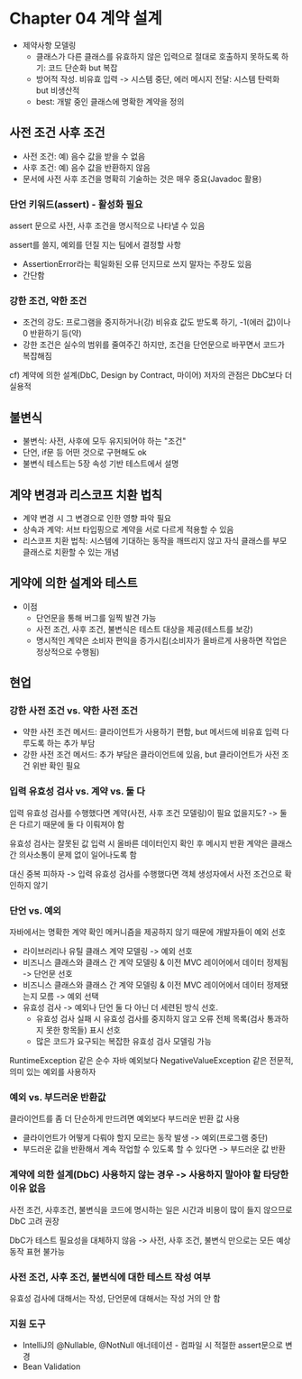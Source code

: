 # Chapter 04 계약 설계

- 제약사항 모델링
    - 클래스가 다른 클래스를 유효하지 않은 입력으로 절대로 호출하지 못하도록 하기: 코드 단순화 but 복잡
    - 방어적 작성. 비유효 입력 -> 시스템 중단, 에러 메시지 전달: 시스템 탄력화 but 비생산적
    - best: 개발 중인 클래스에 명확한 계약을 정의

## 사전 조건 사후 조건

- 사전 조건: 예) 음수 값을 받을 수 없음
- 사후 조건: 예) 음수 값을 반환하지 않음
- 문서에 사전 사후 조건을 명확히 기술하는 것은 매우 중요(Javadoc 활용)

### 단언 키워드(assert) - 활성화 필요

assert 문으로 사전, 사후 조건을 명시적으로 나타낼 수 있음

assert를 쓸지, 예외를 던질 지는 팀에서 결정할 사항

- AssertionError라는 획일화된 오류 던지므로 쓰지 말자는 주장도 있음
- 간단함

### 강한 조건, 약한 조건

- 조건의 강도: 프로그램을 중지하거나(강) 비유효 값도 받도록 하기, -1(에러 값)이나 0 반환하기 등(약)
- 강한 조건은 실수의 범위를 줄여주긴 하지만, 조건을 단언문으로 바꾸면서 코드가 복잡해짐

cf) 계약에 의한 설계(DbC, Design by Contract, 마이어)
저자의 관점은 DbC보다 더 실용적

## 불변식

- 불변식: 사전, 사후에 모두 유지되어야 하는 "조건"
- 단언, if문 등 어떤 것으로 구현해도 ok
- 불변식 테스트는 5장 속성 기반 테스트에서 설명

## 계약 변경과 리스코프 치환 법칙

- 계약 변경 시 그 변경으로 인한 영향 파악 필요
- 상속과 계약: 서브 타입핑으로 계약을 서로 다르게 적용할 수 있음
- 리스코프 치환 법칙: 시스템에 기대하는 동작을 깨뜨리지 않고 자식 클래스를 부모 클래스로 치환할 수 있는 개념

## 게약에 의한 설계와 테스트

- 이점
    - 단언문을 통해 버그를 일찍 발견 가능
    - 사전 조건, 사후 조건, 불변식은 테스트 대상을 제공(테스트를 보강)
    - 명시적인 계약은 소비자 편익을 증가시킴(소비자가 올바르게 사용하면 작업은 정상적으로 수행됨)

## 현업

### 강한 사전 조건 vs. 약한 사전 조건

- 약한 사전 조건 메서드: 클라이언트가 사용하기 편함, but 메서드에 비유효 입력 다루도록 하는 추가 부담
- 강한 사전 조건 메서드: 추가 부담은 클라이언트에 있음, but 클라이언트가 사전 조건 위반 확인 필요

### 입력 유효성 검사 vs. 계약 vs. 둘 다

입력 유효성 검사를 수행했다면 계약(사전, 사후 조건 모델링)이 필요 없을지도?
-> 둘은 다르기 때문에 둘 다 이뤄져야 함

유효성 검사는 잘못된 값 입력 시 올바른 데이터인지 확인 후 메시지 반환
계약은 클래스간 의사소통이 문제 없이 일어나도록 함

대신 중복 피하자 -> 입력 유효성 검사를 수행했다면 객체 생성자에서 사전 조건으로 확인하지 않기

### 단언 vs. 예외

자바에서는 명확한 계약 확인 메커니즘을 제공하지 않기 때문에 개발자들이 예외 선호

- 라이브러리나 유틸 클래스 계약 모델링 -> 예외 선호
- 비즈니스 클래스와 클래스 간 계약 모델링 & 이전 MVC 레이어에서 데이터 정제됨 -> 단언문 선호
- 비즈니스 클래스와 클래스 간 계약 모델링 & 이전 MVC 레이어에서 데이터 정제됐는지 모름 -> 예외 선택
- 유효성 검사 -> 예외나 단언 둘 다 아닌 더 세련된 방식 선호.
    - 유효성 검사 실패 시 유효성 검사를 중지하지 않고 오류 전체 목록(검사 통과하지 못한 항목들) 표시 선호
    - 많은 코드가 요구되는 복잡한 유효성 검사 모델링 가능

RuntimeException 같은 순수 자바 예외보다 NegativeValueException 같은 전문적, 의미 있는 예외를 사용하자

### 예외 vs. 부드러운 반환값

클라이언트를 좀 더 단순하게 만드려면 예외보다 부드러운 반환 값 사용

- 클라이언트가 어떻게 다뤄야 할지 모르는 동작 발생 -> 예외(프로그램 중단)
- 부드러운 값을 반환해서 계속 작업할 수 있도록 할 수 있다면 -> 부드러운 값 반환

### 계약에 의한 설계(DbC) 사용하지 않는 경우 -> 사용하지 말아야 할 타당한 이유 없음

사전 조건, 사후조건, 불변식을 코드에 명시하는 일은 시간과 비용이 많이 들지 않으므로 DbC 고려 권장

DbC가 테스트 필요성을 대체하지 않음 -> 사전, 사후 조건, 불변식 만으로는 모든 예상 동작 표현 불가능

### 사전 조건, 사후 조건, 불변식에 대한 테스트 작성 여부

유효성 검사에 대해서는 작성, 단언문에 대해서는 작성 거의 안 함

### 지원 도구

- IntelliJ의 @Nullable, @NotNull 애너테이션 - 컴파일 시 적절한 assert문으로 변경
- Bean Validation